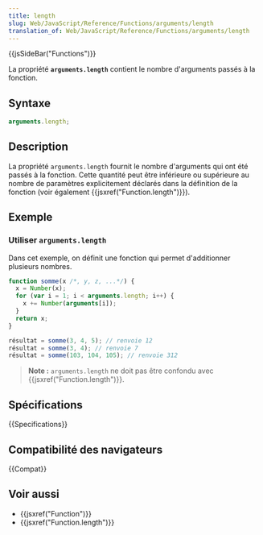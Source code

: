 ```yaml
---
title: length
slug: Web/JavaScript/Reference/Functions/arguments/length
translation_of: Web/JavaScript/Reference/Functions/arguments/length
---
```


{{jsSideBar("Functions")}}

La propriété **`arguments.length`** contient le nombre d'arguments passés à la fonction.

## Syntaxe

```js
arguments.length;
```

## Description

La propriété `arguments.length` fournit le nombre d'arguments qui ont été passés à la fonction. Cette quantité peut être inférieure ou supérieure au nombre de paramètres explicitement déclarés dans la définition de la fonction (voir également {{jsxref("Function.length")}}).

## Exemple

### Utiliser `arguments.length`

Dans cet exemple, on définit une fonction qui permet d'additionner plusieurs nombres.

```js
function somme(x /*, y, z, ...*/) {
  x = Number(x);
  for (var i = 1; i < arguments.length; i++) {
    x += Number(arguments[i]);
  }
  return x;
}
```

```js
résultat = somme(3, 4, 5); // renvoie 12
résultat = somme(3, 4); // renvoie 7
résultat = somme(103, 104, 105); // renvoie 312
```

> **Note :** `arguments.length` ne doit pas être confondu avec {{jsxref("Function.length")}}.

## Spécifications

{{Specifications}}

## Compatibilité des navigateurs

{{Compat}}

## Voir aussi

- {{jsxref("Function")}}
- {{jsxref("Function.length")}}
